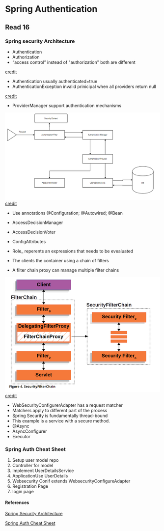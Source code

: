 # Spring Authentication

## Read 16
### Spring security Architecture

- Authentication
- Authorization
- “access control” instead of "authorization" both are different


[credit
](https://spring.io/guides/topicals/spring-security-architecture/)

- Authentication usually authenticated=true
- AuthenticationException invalid prinicipal when all providers return null


[credit
](https://spring.io/guides/topicals/spring-security-architecture/)

- ProviderManager support authentication mechanisms

![authentication diagram](./assets/authentication.png)
[credit
](https://spring.io/guides/topicals/spring-security-architecture/)

- Use annotations @Configuration; @Autowired; @Bean
- AccessDecisionManager
- AccessDecisionVoter
- ConfigAttributes
- Role_ reperents an expressions that needs to be evealuated

- The clients the container using a chain of filters
- A filter chain proxy can manage multiple filter chains

![security filters](./assets/filters%20.png)
[credit
](https://spring.io/guides/topicals/spring-security-architecture/)


- WebSecurityConfigurerAdapter has a request matcher
- Matchers apply to different part of the process
- Spring Security is fundamentally thread-bound
- This example is a service with a secure method.
- @Async
- AsyncConfigurer
- Executor

### Spring Auth Cheat Sheet

1. Setup user model repo
2. Controller for model
3. Implement UserDetailsService
4. ApplicationUse UserDetails
5. Websecurity Conif extends WebsecurityConfigureAdapter
6. Registration Page
7. login page

####  References

[Spring Security Architecture
](https://spring.io/guides/topicals/spring-security-architecture/)

[Spring Auth Cheat Sheet](https://github.com/codefellows/seattle-java-401d2/blob/master/SpringAuthCheatSheet.md)


